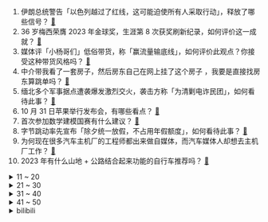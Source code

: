 1. 伊朗总统警告「以色列越过了红线，这可能迫使所有人采取行动」，释放了哪些信号？ [:link:](https://www.zhihu.com/question/628383235)
2. 36 岁梅西荣膺 2023 年金球奖，生涯第 8 次获奖刷新纪录，如何评价这一成就？ [:link:](https://www.zhihu.com/question/628460927)
3. 媒体评「小杨哥们」低俗带货，称「赢流量输底线」，如何评价此观点？你接受这种带货风格吗？ [:link:](https://www.zhihu.com/question/628369425)
4. 中介带我看了一套房子，然后房东自己在网上挂了这个房子 ，我要是直接找房东算跳单吗？ [:link:](https://www.zhihu.com/question/625877849)
5. 缅北多个军事据点遭袭爆发激烈交火，袭击方称「为清剿电诈民团」，如何看待此事？ [:link:](https://www.zhihu.com/question/628144974)
6. 10 月 31 日苹果举行发布会，有哪些看点？ [:link:](https://www.zhihu.com/question/628479299)
7. 首次参加数学建模国赛有什么建议？ [:link:](https://www.zhihu.com/question/620620673)
8. 字节跳动率先宣布「除夕统一放假，不占用年假额度」，如何看待此事？ [:link:](https://www.zhihu.com/question/628383844)
9. 为何现在很多汽车主机厂的工程师都出来做自媒体，而汽车媒体人却想去主机厂工作？ [:link:](https://www.zhihu.com/question/628383477)
10. 2023 年有什么山地 + 公路结合起来功能的自行车推荐吗？ [:link:](https://www.zhihu.com/question/628120914)
<details>
<summary>11 ~ 20</summary>

11. 31 省份三季报出炉，18 省 GDP 增速低于全年目标，房地产、外贸「冰火两重天」，如何解读？ [:link:](https://www.zhihu.com/question/628372203)
12. 乌克兰宣布将不再允许俄天然气过境，这会造成哪些影响？ [:link:](https://www.zhihu.com/question/628355727)
13. TI12已圆满结束，LGD喜获季军，AR挺进四强，崩坏星穹铁道官方给国服发放600星穹，你有什么感受？ [:link:](https://www.zhihu.com/question/628355850)
14. 刚入职没多久，和领导处在一个办公室，每天到点领导都会磨蹭一段时间，请问我不等领导到点打卡下班，合适吗？ [:link:](https://www.zhihu.com/question/628146310)
15. TheShy 面对 FNC 上单对位打出十倍输出量，如何评价他在这场比赛的表现？ [:link:](https://www.zhihu.com/question/628283729)
16. 2023年万圣节期间的上海街头有哪些令人难绷的cos？ [:link:](https://www.zhihu.com/question/628315990)
17. 「第一批 90 后已成为中风高发人群」，如何看待当下各种疾病年轻化的现象？年轻人真的这么容易生病吗？ [:link:](https://www.zhihu.com/question/628355843)
18. S13 八强赛 JDG vs KT，你更看好谁？ [:link:](https://www.zhihu.com/question/628297913)
19. 为什么公司办公用的电脑，都是配的有线键盘和有线鼠标？ [:link:](https://www.zhihu.com/question/627308651)
20. 在科幻世界中，你觉得最有趣的交通工具是什么？ [:link:](https://www.zhihu.com/question/628041366)
</details>
<details>
<summary>21 ~ 30</summary>

21. 你们考研前最后两个月是什么状态？ [:link:](https://www.zhihu.com/question/628156690)
22. 如何看待机械臂模拟月球挖矿、光学原理揭秘隐身术等科学实验？你觉得哪些新时代的「科技产物」让你感到震撼？ [:link:](https://www.zhihu.com/question/628351688)
23. 头部主播直播间垄断价格事件炒得沸沸扬扬，双十一价格真的被操控了么？普通消费者去哪买物美价廉的商品？ [:link:](https://www.zhihu.com/question/628069078)
24. 空气净化器那么多，有什么黑科技？真正懂行的人会怎么选？ [:link:](https://www.zhihu.com/question/628280874)
25. 如何评价综艺《花儿与少年·丝路季》？ [:link:](https://www.zhihu.com/question/627722253)
26. 有哪些让你感叹「科技改变生活」的瞬间？ [:link:](https://www.zhihu.com/question/628025669)
27. 坐网约车的时候喜欢司机跟你聊天吗？ [:link:](https://www.zhihu.com/question/316427088)
28. 厌倦了一份做了 7 年多，还是高收入，在别人眼里很轻松的工作，该辞职吗？ [:link:](https://www.zhihu.com/question/628124370)
29. 芦花深处秋将老，如何对句? [:link:](https://www.zhihu.com/question/628262076)
30. 如何看待微软论文声称 ChatGPT 是 20B (200亿) 参数量的模型？ [:link:](https://www.zhihu.com/question/628395521)
</details>
<details>
<summary>31 ~ 40</summary>

31. 南京新挂牌 9 宗宅地取消最高限价，至少 6 城土地出让重回价高者得，哪些信息值得关注？ [:link:](https://www.zhihu.com/question/628358526)
32. 如何评价张律执导，辛柏青、黄尧主演的电影《白塔之光》？ [:link:](https://www.zhihu.com/question/585399994)
33. 为什么有些人很努力，但是成绩却一般般? [:link:](https://www.zhihu.com/question/619633358)
34. S13 全球总决赛上的 WBG 是否有可能一改颓势上演黑八奇迹？ [:link:](https://www.zhihu.com/question/628005677)
35. 拜登签署行政命令，发布白宫首个生成式 AI 监管规定，哪些信息值得关注？ [:link:](https://www.zhihu.com/question/628417119)
36. 10 月 30 日创业板指高开高走涨 2.48%，两市成交金额重回万亿，如何看待今日行情？ [:link:](https://www.zhihu.com/question/628346138)
37. 迷茫的年轻人找上了人生教练，教的是什么？人生也能找个教练吗？ [:link:](https://www.zhihu.com/question/628303432)
38. 可以留下一首你单曲循环很久很久的歌吗？ [:link:](https://www.zhihu.com/question/623993360)
39. 有哪些经典的姓名一看就知道是美国人？ [:link:](https://www.zhihu.com/question/265680467)
40. 怎么应对「抑郁导致的嗜睡」？怎么让自己能「精神」一些? [:link:](https://www.zhihu.com/question/624719592)
</details>
<details>
<summary>41 ~ 50</summary>

41. 上司和领导有意见不统一时，怎么处理两个都不得罪？ [:link:](https://www.zhihu.com/question/627726225)
42. 大家用过哪些香气很治愈的沐浴露和身体乳？ [:link:](https://www.zhihu.com/question/622228130)
43. 如何评价《崩坏：星穹铁道》1.4 版本活动「无尽位面」？ [:link:](https://www.zhihu.com/question/628035913)
44. 如何看待苹果发布的三款 M3 系列芯片，性能究竟有多大提升？ [:link:](https://www.zhihu.com/question/628480461)
45. 神舟十六号载人飞船返回舱成功着陆，哪些信息值得关注？ [:link:](https://www.zhihu.com/question/628300680)
46. 美国三季度增速超预期，「美联储本周或按兵不动」，年内再加息会兑现吗？哪些信息值得关注？ [:link:](https://www.zhihu.com/question/628349720)
47. 北京启动空气重污染橙色预警，为什么京津冀到了秋冬季容易出现雾霾？夏季没有污染吗？有哪些应对措施？ [:link:](https://www.zhihu.com/question/628380139)
48. 31 省份前三季度人均可支配收入公布，上海北京超 6 万元，哪些信息值得关注？ [:link:](https://www.zhihu.com/question/628378021)
49. 健身中什么叫做「垃圾容量」？ [:link:](https://www.zhihu.com/question/627671825)
50. 为什么现在流行大龄出国留学？ [:link:](https://www.zhihu.com/question/623072306)
</details><details>
<summary>bilibili</summary>

</details>